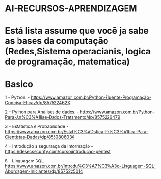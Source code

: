 # AI-RECURSOS-APRENDIZAGEM
# Está lista assume que vocẽ ja sabe as bases da computação (Redes,Sistema operacianis, logica de programação, matematica)


# Basico
  1 - Python. - https://www.amazon.com.br/Python-Fluente-Programação-Concisa-Eficaz/dp/857522462X
  
  2 - Python para Analises de dados. - https://www.amazon.com.br/Python-Para-An%C3%A1lise-Dados-Tratamento/dp/8575226479
  
  3 - Estatistica e Probabilidade - https://www.amazon.com.br/Estat%C3%ADstica-Pr%C3%A1tica-Para-Cientistas-Dados/dp/855080603X

  4 - Introdução a segurança da informação - https://desecsecurity.com/curso/introducao-pentest

  5 - Linguagem SQL - https://www.amazon.com.br/Introdu%C3%A7%C3%A3o-Linguagem-SQL-Abordagem-Iniciantes/dp/8575225014
